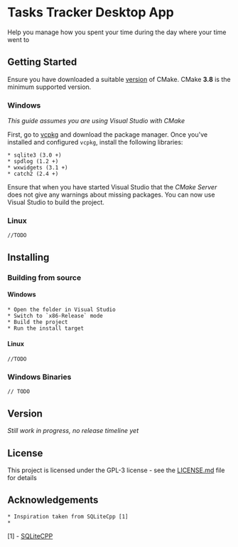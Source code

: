 # Tasks Tracker Desktop App
Help you manage how you spent your time during the day where your time went to

## Getting Started
Ensure you have downloaded a suitable [version](https://cmake.org/download/) of CMake. CMake **3.8** is the minimum supported version.

### Windows
_This guide assumes you are using Visual Studio with CMake_

First, go to [vcpkg](https://github.com/Microsoft/vcpkg) and download the package manager.
Once you've installed and configured `vcpkg`, install the following libraries:

    * sqlite3 (3.0 +)
    * spdlog (1.2 +)
    * wxwidgets (3.1 +)
    * catch2 (2.4 +) 

Ensure that when you have started Visual Studio that the _CMake Server_ does not give any warnings about missing packages.
You can now use Visual Studio to build the project. 

### Linux
`//TODO`

## Installing
### Building from source
#### Windows
    * Open the folder in Visual Studio
    * Switch to `x86-Release` mode
    * Build the project
    * Run the install target

#### Linux
`//TODO`

### Windows Binaries
`// TODO`

## Version
_Still work in progress, no release timeline yet_

## License
This project is licensed under the GPL-3 license - see the [LICENSE.md](LICENSE.md) file for details

## Acknowledgements
    * Inspiration taken from SQLiteCpp [1]
    *

[1] - [SQLiteCPP](https://github.com/SRombauts/SQLiteCpp)

